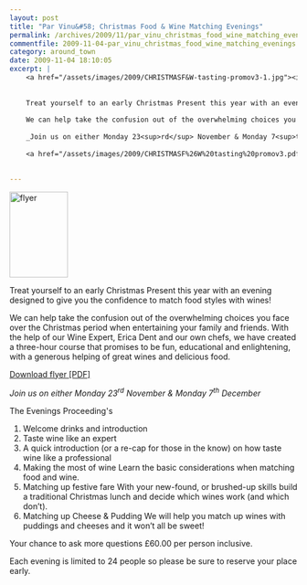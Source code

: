 ```yaml
---
layout: post
title: "Par Vinu&#58; Christmas Food & Wine Matching Evenings"
permalink: /archives/2009/11/par_vinu_christmas_food_wine_matching_evenings.html
commentfile: 2009-11-04-par_vinu_christmas_food_wine_matching_evenings
category: around_town
date: 2009-11-04 18:10:05
excerpt: |
    <a href="/assets/images/2009/CHRISTMASF&W-tasting-promov3-1.jpg"><img src="/assets/images/2009/CHRISTMASF&W-tasting-promov3-1-thumb.jpg" width="102" height="150" alt="flyer" class="photo right" /></a>
    
    
    Treat yourself to an early Christmas Present this year with an evening designed to give you the confidence to match food styles with wines!
    
    We can help take the confusion out of the overwhelming choices you face over the Christmas period when entertaining your family and friends. With the help of our Wine Expert, Erica Dent and our own chefs, we have created a three-hour course that promises to be fun, educational and enlightening, with a generous helping of great wines and delicious food.
    
    _Join us on either Monday 23<sup>rd</sup> November & Monday 7<sup>th</sup> December_
    
    <a href="/assets/images/2009/CHRISTMASF%26W%20tasting%20promov3.pdf">Download flyer [PDF]</a>
    

---
```


<a href="/assets/images/2009/CHRISTMASF&W-tasting-promov3-1.jpg"><img src="/assets/images/2009/CHRISTMASF&W-tasting-promov3-1-thumb.jpg" width="102" height="150" alt="flyer" class="photo right" /></a>

Treat yourself to an early Christmas Present this year with an evening designed to give you the confidence to match food styles with wines!

We can help take the confusion out of the overwhelming choices you face over the Christmas period when entertaining your family and friends. With the help of our Wine Expert, Erica Dent and our own chefs, we have created a three-hour course that promises to be fun, educational and enlightening, with a generous helping of great wines and delicious food.

<a href="/assets/images/2009/CHRISTMASF%26W%20tasting%20promov3.pdf">Download flyer \[PDF\]</a>

*Join us on either Monday 23<sup>rd</sup> November & Monday 7<sup>th</sup> December*

The Evenings Proceeding's

1.  Welcome drinks and introduction
2.  Taste wine like an expert
3.  A quick introduction (or a re-cap for those in the know) on how taste wine like a professional
4.  Making the most of wine Learn the basic considerations when matching food and wine.
5.  Matching up festive fare With your new-found, or brushed-up skills build a traditional Christmas lunch and decide which wines work (and which donʼt).
6.  Matching up Cheese & Pudding We will help you match up wines with puddings and cheeses and it wonʼt all be sweet!

Your chance to ask more questions £60.00 per person inclusive.

Each evening is limited to 24 people so please be sure to reserve your place early.
